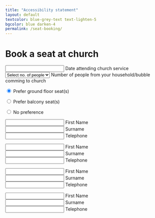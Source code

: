 ```yaml
---
title: "Accessibility statement"
layout: default
textcolor: blue-grey-text text-lighten-5
bgcolor: blue darken-4
permalink: /seat-booking/
---
```


# Book a seat at church

<div class="row">
  <form class="col s12">
    <div class="row">
      <div class="input-field col s12 m6">
        <input type="text" class="datepicker">
        <label> Date attending church service</label>
      </div>
      <div class="input-field col s12 m6"> 
        <div class="input-field">
          <select>
            <option value="" disabled selected>Select no. of people</option>
            <option value="1">1</option>
            <option value="2">2</option>
            <option value="3">3</option>
            <option value="4">4</option>
            <option value="5">5</option>
            <option value="6">6</option>
            <option value="7">7</option>
            <option value="8">8</option>
            <option value="9">9</option>
            <option value="10">10</option>
          </select>
          <label>Number of people from your household/bubble comming to church</label>
        </div>
      </div>
    </div>
  </form>
</div>

<form action="#">
  <p>
    <label>
      <input name="group1" type="radio" checked />
      <span>Prefer ground floor seat(s)</span>
    </label>
  </p>
  <p>
    <label>
      <input name="group1" type="radio" />
      <span>Prefer balcony seat(s)</span>
    </label>
  </p>
  <p>
    <label>
      <input class="with-gap" name="group1" type="radio"  />
      <span>No preference</span>
    </label>
  </p>
</form>

<div class="row">
  <form class="col s12">
    <div class="row">
      <div class="input-field col s12 m4">
        <input id="icon_prefix" type="text" class="validate">
        <label for="icon_prefix">First Name</label>
      </div>
      <div class="input-field col s12 m4">
        <input id="icon_prefix" type="text" class="validate">
        <label for="icon_prefix">Surname</label>
      </div>
      <div class="input-field col s12 m4">
        <input id="icon_telephone" type="tel" class="validate">
        <label for="icon_telephone">Telephone</label>
      </div>
    </div>
  </form>
</div>
  
  
  <div class="row">
    <form class="col s12">
      <div class="row">
        <div class="input-field col s12 m4">
          <input id="icon_prefix" type="text" class="validate">
          <label for="icon_prefix">First Name</label>
        </div>
        <div class="input-field col s12 m4">
          <input id="icon_prefix" type="text" class="validate">
          <label for="icon_prefix">Surname</label>
        </div>
        <div class="input-field col s12 m4">
          <input id="icon_telephone" type="tel" class="validate">
          <label for="icon_telephone">Telephone</label>
        </div>
      </div>
    </form>
  </div>
  
  
  <div class="row">
    <form class="col s12">
      <div class="row">
        <div class="input-field col s12 m4">
          <input id="icon_prefix" type="text" class="validate">
          <label for="icon_prefix">First Name</label>
        </div>
        <div class="input-field col s12 m4">
          <input id="icon_prefix" type="text" class="validate">
          <label for="icon_prefix">Surname</label>
        </div>
        <div class="input-field col s12 m4">
          <input id="icon_telephone" type="tel" class="validate">
          <label for="icon_telephone">Telephone</label>
        </div>
      </div>
    </form>
  </div>
  
  
  <div class="row">
    <form class="col s12">
      <div class="row">
        <div class="input-field col s12 m4">
          <input id="icon_prefix" type="text" class="validate">
          <label for="icon_prefix">First Name</label>
        </div>
        <div class="input-field col s12 m4">
          <input id="icon_prefix" type="text" class="validate">
          <label for="icon_prefix">Surname</label>
        </div>
        <div class="input-field col s12 m4">
          <input id="icon_telephone" type="tel" class="validate">
          <label for="icon_telephone">Telephone</label>
        </div>
      </div>
    </form>
  </div>
